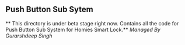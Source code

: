 ## Push Button Sub Sytem
** This directory is under beta stage right now. Contains all the code for Push Button Sub System for Homies Smart Lock.**
*Managed By Gurarshdeep Singh*

